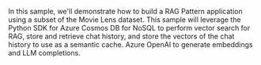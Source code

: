 In this sample, we'll demonstrate how to build a RAG Pattern application using a subset of the Movie Lens dataset. This sample will leverage the Python SDK for Azure Cosmos DB for NoSQL to perform vector search for RAG, store and retrieve chat history, and store the vectors of the chat history to use as a semantic cache. Azure OpenAI to generate embeddings and LLM completions.
